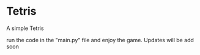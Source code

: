 # Tetris
A simple Tetris

run the code in the "main.py" file and enjoy the game. Updates will be add soon

